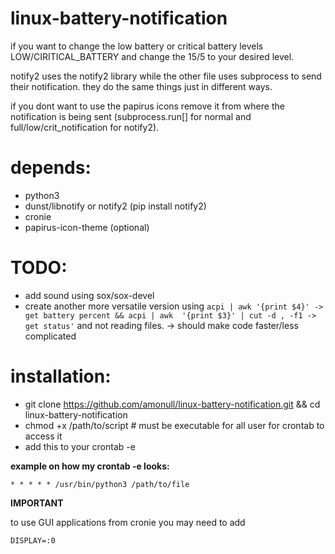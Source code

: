# linux-battery-notification
if you want to change the low battery or critical battery levels LOW/CIRITICAL_BATTERY and change the 15/5 to your desired level. 

notify2 uses the notify2 library while the other file uses subprocess to send their notification. they do the same things just in different ways.

if you dont want to use the papirus icons remove it from where the notification is being sent (subprocess.run[] for normal and full/low/crit_notification for notify2).

# depends:
- python3
- dunst/libnotify or notify2 (pip install notify2)
- cronie
- papirus-icon-theme (optional)

# TODO:
- add sound using sox/sox-devel
- create another more versatile version using ```acpi | awk '{print $4}' -> get battery percent && acpi | awk  '{print $3}' | cut -d , -f1 -> get status'``` and not reading files. -> should make code faster/less complicated
# installation:
- git clone https://github.com/amonull/linux-battery-notification.git && cd linux-battery-notification
- chmod +x /path/to/script # must be executable for all user for crontab to access it
- add this to your crontab -e 

**example on how my crontab -e looks:**

```* * * * * /usr/bin/python3 /path/to/file```


**IMPORTANT**

to use GUI applications from cronie you may need to add

```DISPLAY=:0```
